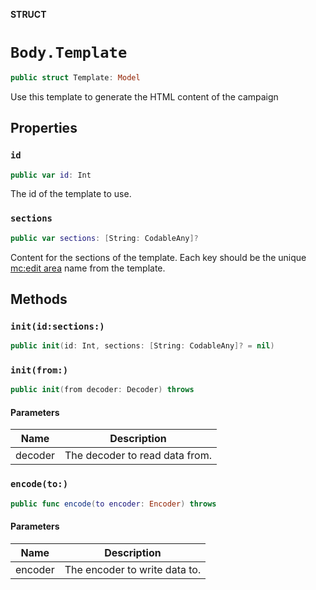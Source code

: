 **STRUCT**

# `Body.Template`

```swift
public struct Template: Model
```

Use this template to generate the HTML content of the campaign

## Properties
### `id`

```swift
public var id: Int
```

The id of the template to use.

### `sections`

```swift
public var sections: [String: CodableAny]?
```

Content for the sections of the template. Each key should be the unique [mc:edit area](https://mailchimp.com/help/create-editable-content-areas-with-mailchimps-template-language/) name from the template.

## Methods
### `init(id:sections:)`

```swift
public init(id: Int, sections: [String: CodableAny]? = nil)
```

### `init(from:)`

```swift
public init(from decoder: Decoder) throws
```

#### Parameters

| Name | Description |
| ---- | ----------- |
| decoder | The decoder to read data from. |

### `encode(to:)`

```swift
public func encode(to encoder: Encoder) throws
```

#### Parameters

| Name | Description |
| ---- | ----------- |
| encoder | The encoder to write data to. |
